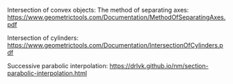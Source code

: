 Intersection of convex objects: The method of separating axes:
https://www.geometrictools.com/Documentation/MethodOfSeparatingAxes.pdf

Intersection of cylinders:
https://www.geometrictools.com/Documentation/IntersectionOfCylinders.pdf

Successive parabolic interpolation:
https://drlvk.github.io/nm/section-parabolic-interpolation.html
